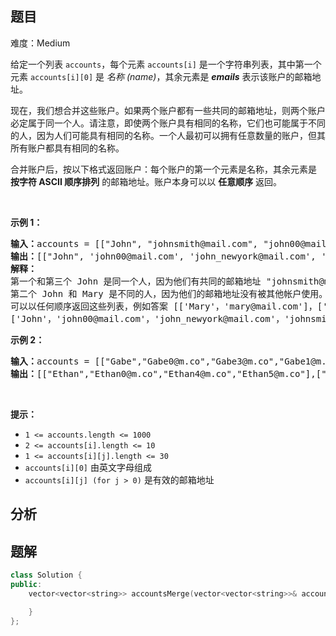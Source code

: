 
## 题目
难度：Medium
<p>给定一个列表 <code>accounts</code>，每个元素 <code>accounts[i]</code>&nbsp;是一个字符串列表，其中第一个元素 <code>accounts[i][0]</code>&nbsp;是&nbsp;<em>名称 (name)</em>，其余元素是 <em><strong>emails</strong> </em>表示该账户的邮箱地址。</p>

<p>现在，我们想合并这些账户。如果两个账户都有一些共同的邮箱地址，则两个账户必定属于同一个人。请注意，即使两个账户具有相同的名称，它们也可能属于不同的人，因为人们可能具有相同的名称。一个人最初可以拥有任意数量的账户，但其所有账户都具有相同的名称。</p>

<p>合并账户后，按以下格式返回账户：每个账户的第一个元素是名称，其余元素是 <strong>按字符 ASCII 顺序排列</strong> 的邮箱地址。账户本身可以以 <strong>任意顺序</strong> 返回。</p>

<p>&nbsp;</p>

<p><strong>示例 1：</strong></p>

<pre>
<b>输入：</b>accounts = [["John", "johnsmith@mail.com", "john00@mail.com"], ["John", "johnnybravo@mail.com"], ["John", "johnsmith@mail.com", "john_newyork@mail.com"], ["Mary", "mary@mail.com"]]
<b>输出：</b>[["John", 'john00@mail.com', 'john_newyork@mail.com', 'johnsmith@mail.com'],  ["John", "johnnybravo@mail.com"], ["Mary", "mary@mail.com"]]
<b>解释：</b>
第一个和第三个 John 是同一个人，因为他们有共同的邮箱地址 "johnsmith@mail.com"。 
第二个 John 和 Mary 是不同的人，因为他们的邮箱地址没有被其他帐户使用。
可以以任何顺序返回这些列表，例如答案 [['Mary'，'mary@mail.com']，['John'，'johnnybravo@mail.com']，
['John'，'john00@mail.com'，'john_newyork@mail.com'，'johnsmith@mail.com']] 也是正确的。
</pre>

<p><strong>示例 2：</strong></p>

<pre>
<strong>输入：</strong>accounts = [["Gabe","Gabe0@m.co","Gabe3@m.co","Gabe1@m.co"],["Kevin","Kevin3@m.co","Kevin5@m.co","Kevin0@m.co"],["Ethan","Ethan5@m.co","Ethan4@m.co","Ethan0@m.co"],["Hanzo","Hanzo3@m.co","Hanzo1@m.co","Hanzo0@m.co"],["Fern","Fern5@m.co","Fern1@m.co","Fern0@m.co"]]
<strong>输出：</strong>[["Ethan","Ethan0@m.co","Ethan4@m.co","Ethan5@m.co"],["Gabe","Gabe0@m.co","Gabe1@m.co","Gabe3@m.co"],["Hanzo","Hanzo0@m.co","Hanzo1@m.co","Hanzo3@m.co"],["Kevin","Kevin0@m.co","Kevin3@m.co","Kevin5@m.co"],["Fern","Fern0@m.co","Fern1@m.co","Fern5@m.co"]]
</pre>

<p>&nbsp;</p>

<p><strong>提示：</strong></p>

<ul>
	<li><code>1 &lt;= accounts.length &lt;= 1000</code></li>
	<li><code>2 &lt;= accounts[i].length &lt;= 10</code></li>
	<li><code>1 &lt;= accounts[i][j].length &lt;= 30</code></li>
	<li><code>accounts[i][0]</code> 由英文字母组成</li>
	<li><code>accounts[i][j] (for j &gt; 0)</code> 是有效的邮箱地址</li>
</ul>

## 分析

## 题解
```cpp
class Solution {
public:
    vector<vector<string>> accountsMerge(vector<vector<string>>& accounts) {

    }
};
```
